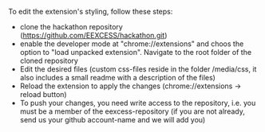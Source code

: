 To edit the extension's styling, follow these steps:
* clone the hackathon repository (https://github.com/EEXCESS/hackathon.git)
* enable the developer mode at "chrome://extensions" and choos the option to "load unpacked extension". Navigate to the root folder of the cloned repository
* Edit the desired files (custom css-files reside in the folder /media/css, it also includes a small readme with a description of the files)
* Reload the extension to apply the changes (chrome://extensions -> reload button)
* To push your changes, you need write access to the repository, i.e. you must be a member of the eexcess-repository (if you are not already, send us your github account-name and we will add you)